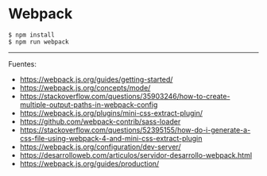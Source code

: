 # Webpack

    $ npm install
    $ npm run webpack

---

Fuentes:

+ https://webpack.js.org/guides/getting-started/
+ https://webpack.js.org/concepts/mode/
+ https://stackoverflow.com/questions/35903246/how-to-create-multiple-output-paths-in-webpack-config
+ https://webpack.js.org/plugins/mini-css-extract-plugin/
+ https://github.com/webpack-contrib/sass-loader
+ https://stackoverflow.com/questions/52395155/how-do-i-generate-a-css-file-using-webpack-4-and-mini-css-extract-plugin
+ https://webpack.js.org/configuration/dev-server/
+ https://desarrolloweb.com/articulos/servidor-desarrollo-webpack.html
+ https://webpack.js.org/guides/production/
